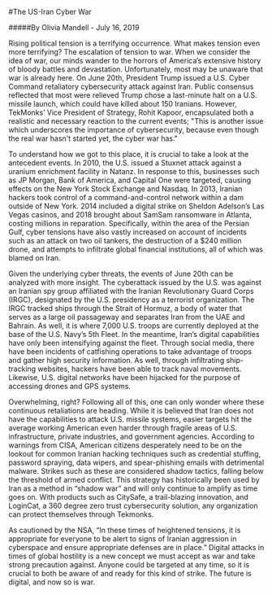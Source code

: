 #The US-Iran Cyber War

#####By Olivia Mandell - July 16, 2019

Rising political tension is a terrifying occurrence. What makes tension even more terrifying? The escalation of tension to war. When we consider the idea of war, our minds wander to the horrors of America’s extensive history of bloody battles and devastation. Unfortunately, most may be unaware that war is already here. On June 20th, President Trump issued a U.S. Cyber Command retaliatory cybersecurity attack against Iran. Public consensus reflected that most were relieved Trump chose a last-minute halt on a U.S. missile launch, which could have killed about 150 Iranians. However, TekMonks’ Vice President of Strategy, Rohit Kapoor, encapsulated both a realistic and necessary reaction to the current events; "This is another issue which underscores the importance of cybersecurity, because even though the real war hasn't started yet, the cyber war has."

To understand how we got to this place, it is crucial to take a look at the antecedent events. In 2010, the U.S. issued a Stuxnet attack against a uranium enrichment facility in Natanz. In response to this, businesses such as JP Morgan, Bank of America, and Capital One were targeted, causing effects on the New York Stock Exchange and Nasdaq. In 2013, Iranian hackers took control of a command-and-control network within a dam outside of New York. 2014 included a digital strike on Sheldon Adelson’s Las Vegas casinos, and 2018 brought about SamSam ransomware in Atlanta, costing millions in reparation. Specifically, within the area of the Persian Gulf, cyber tensions have also vastly increased on account of incidents such as an attack on two oil tankers, the destruction of a $240 million drone, and attempts to infiltrate global financial institutions, all of which was blamed on Iran.

Given the underlying cyber threats, the events of June 20th can be analyzed with more insight. The cyberattack issued by the U.S. was against an Iranian spy group affiliated with the Iranian Revolutionary Guard Corps (IRGC), designated by the U.S. presidency as a terrorist organization. The IRGC tracked ships through the Strait of Hormuz, a body of water that serves as a large oil passageway and separates Iran from the UAE and Bahrain. As well, it is where 7,000 U.S. troops are currently deployed at the base of the U.S. Navy’s 5th Fleet. In the meantime, Iran’s digital capabilities have only been intensifying against the fleet. Through social media, there have been incidents of catfishing operations to take advantage of troops and gather high security information. As well, through infiltrating ship-tracking websites, hackers have been able to track naval movements. Likewise, U.S. digital networks have been hijacked for the purpose of accessing drones and GPS systems.

Overwhelming, right? Following all of this, one can only wonder where these continuous retaliations are heading. While it is believed that Iran does not have the capabilities to attack U.S. missile systems, easier targets hit the average working American even harder through fragile areas of U.S. infrastructure, private industries, and government agencies. According to warnings from CISA, American citizens desperately need to be on the lookout for common Iranian hacking techniques such as credential stuffing, password spraying, data wipers, and spear-phishing emails with detrimental malware. Strikes such as these are considered shadow tactics, falling below the threshold of armed conflict. This strategy has historically been used by Iran as a method in “shadow war” and will only continue to amplify as time goes on. With products such as CitySafe, a trail-blazing innovation, and LoginCat, a 360 degree zero trust cybersecurity solution, any organization can protect themselves through Tekmonks.

As cautioned by the NSA, “In these times of heightened tensions, it is appropriate for everyone to be alert to signs of Iranian aggression in cyberspace and ensure appropriate defenses are in place.” Digital attacks in times of global hostility is a new concept we must accept as war and take strong precaution against. Anyone could be targeted at any time, so it is crucial to both be aware of and ready for this kind of strike. The future is digital, and now so is war.

